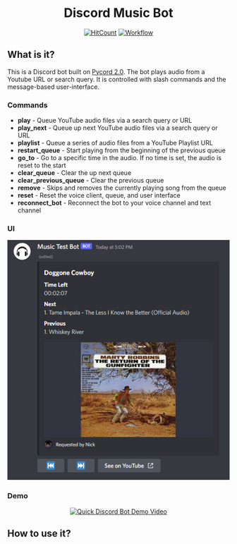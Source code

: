 <h1 align="center">Discord Music Bot</h1>

<div align="center">
  
[![HitCount](https://hits.dwyl.com/Nick-McGee/discord-bot.svg?style=flat)](http://hits.dwyl.com/Nick-McGee/discord-bot)
<a href="https://hub.docker.com/repository/docker/nrmcgee/discord-bot" target="_blank" rel="noopener noreferrer">![Workflow](https://github.com/Nick-McGee/discord-bot/actions/workflows/main.yml/badge.svg)</a>
  
</div>

## What is it?
This is a Discord bot built on <a href="https://github.com/Pycord-Development/pycord">Pycord 2.0</a>. The bot plays audio from a Youtube URL or search query. It is controlled with slash commands and the message-based user-interface.

### Commands
+ **play** - Queue YouTube audio files via a search query or URL
+ **play_next** - Queue up next YouTube audio files via a search query or URL
+ **playlist** - Queue a series of audio files from a YouTube Playlist URL
+ **restart_queue** - Start playing from the beginning of the previous queue
+ **go_to** - Go to a specific time in the audio. If no time is set, the audio is reset to the start
+ **clear_queue** - Clear the up next queue
+ **clear_previous_queue** - Clear the previous queue
+ **remove** - Skips and removes the currently playing song from the queue
+ **reset** - Reset the voice client, queue, and user interface
+ **reconnect_bot** - Reconnect the bot to your voice channel and text channel

### UI

<div align="center">

![A screenshot showing the bot's UI, with the song title, time remaining, image, queue, and the back and forth buttons.](/screenshots/ui.png?raw=true "A screenshot showing the bot's UI")

</div>

### Demo

<div align="center">

[![Quick Discord Bot Demo Video](http://img.youtube.com/vi/TuIMTAzkWHY/0.jpg)](http://www.youtube.com/watch?v=TuIMTAzkWHY "Quick Discord Bot Demo")

</div>

## How to use it?

